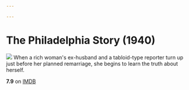 ```yaml
---

---
```


# The Philadelphia Story (1940)
![](https://m.media-amazon.com/images/M/MV5BYjQ4ZDA4NGMtMTkwYi00NThiLThhZDUtZTEzNTAxOWYyY2E4XkEyXkFqcGdeQXVyMjUxODE0MDY@._V1_SX300.jpg)
When a rich woman's ex-husband and a tabloid-type reporter turn up just before her planned remarriage, she begins to learn the truth about herself.

**7.9** on [IMDB](https://www.imdb.com/title/tt0032904)
